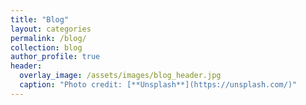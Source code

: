 ```yaml
---
title: "Blog"
layout: categories
permalink: /blog/
collection: blog
author_profile: true
header:
  overlay_image: /assets/images/blog_header.jpg
  caption: "Photo credit: [**Unsplash**](https://unsplash.com/)"
---
```

<!-- <h3 class="archive__subtitle">{{ site.data.ui-text[site.locale].recent_posts | default: "Recent Posts" }}</h3>

{% for post in paginator.posts %}
  {% include archive-single.html %}
{% endfor %}

{% include paginator.html %} -->

<!-- {% for post in site.posts %}
{% include archive-single.html %}  
{% endfor %} -->
